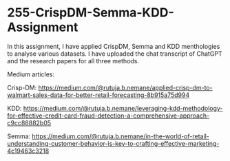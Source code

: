 # 255-CrispDM-Semma-KDD-Assignment

In this assignment, I have applied CrispDM, Semma and KDD menthologies to analyse various datasets.
I have uploaded the chat transcript of ChatGPT and the research papers for all three methods.

Medium articles:

Crisp-DM: https://medium.com/@rutuja.b.nemane/applied-crisp-dm-to-walmart-sales-data-for-better-retail-forecasting-8b915a75d994

KDD: https://medium.com/@rutuja.b.nemane/leveraging-kdd-methodology-for-effective-credit-card-fraud-detection-a-comprehensive-approach-c9cc88882b05

Semma: https://medium.com/@rutuja.b.nemane/in-the-world-of-retail-understanding-customer-behavior-is-key-to-crafting-effective-marketing-4c19463c3218

